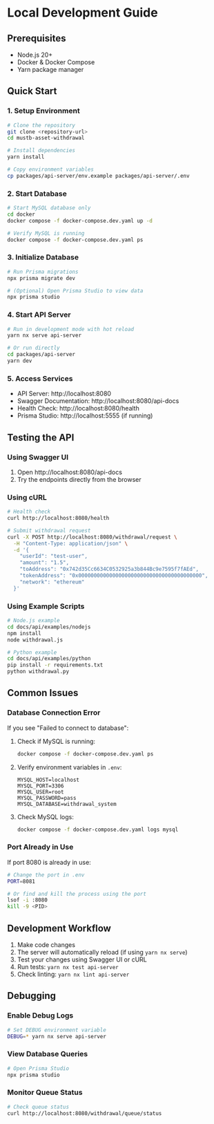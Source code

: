 # Local Development Guide

## Prerequisites

- Node.js 20+
- Docker & Docker Compose
- Yarn package manager

## Quick Start

### 1. Setup Environment

```bash
# Clone the repository
git clone <repository-url>
cd mustb-asset-withdrawal

# Install dependencies
yarn install

# Copy environment variables
cp packages/api-server/env.example packages/api-server/.env
```

### 2. Start Database

```bash
# Start MySQL database only
cd docker
docker compose -f docker-compose.dev.yaml up -d

# Verify MySQL is running
docker compose -f docker-compose.dev.yaml ps
```

### 3. Initialize Database

```bash
# Run Prisma migrations
npx prisma migrate dev

# (Optional) Open Prisma Studio to view data
npx prisma studio
```

### 4. Start API Server

```bash
# Run in development mode with hot reload
yarn nx serve api-server

# Or run directly
cd packages/api-server
yarn dev
```

### 5. Access Services

- API Server: http://localhost:8080
- Swagger Documentation: http://localhost:8080/api-docs
- Health Check: http://localhost:8080/health
- Prisma Studio: http://localhost:5555 (if running)

## Testing the API

### Using Swagger UI

1. Open http://localhost:8080/api-docs
2. Try the endpoints directly from the browser

### Using cURL

```bash
# Health check
curl http://localhost:8080/health

# Submit withdrawal request
curl -X POST http://localhost:8080/withdrawal/request \
  -H "Content-Type: application/json" \
  -d '{
    "userId": "test-user",
    "amount": "1.5",
    "toAddress": "0x742d35Cc6634C0532925a3b844Bc9e7595f7fAEd",
    "tokenAddress": "0x0000000000000000000000000000000000000000",
    "network": "ethereum"
  }'
```

### Using Example Scripts

```bash
# Node.js example
cd docs/api/examples/nodejs
npm install
node withdrawal.js

# Python example
cd docs/api/examples/python
pip install -r requirements.txt
python withdrawal.py
```

## Common Issues

### Database Connection Error

If you see "Failed to connect to database":

1. Check if MySQL is running:
   ```bash
   docker compose -f docker-compose.dev.yaml ps
   ```

2. Verify environment variables in `.env`:
   ```
   MYSQL_HOST=localhost
   MYSQL_PORT=3306
   MYSQL_USER=root
   MYSQL_PASSWORD=pass
   MYSQL_DATABASE=withdrawal_system
   ```

3. Check MySQL logs:
   ```bash
   docker compose -f docker-compose.dev.yaml logs mysql
   ```

### Port Already in Use

If port 8080 is already in use:

```bash
# Change the port in .env
PORT=8081

# Or find and kill the process using the port
lsof -i :8080
kill -9 <PID>
```

## Development Workflow

1. Make code changes
2. The server will automatically reload (if using `yarn nx serve`)
3. Test your changes using Swagger UI or cURL
4. Run tests: `yarn nx test api-server`
5. Check linting: `yarn nx lint api-server`

## Debugging

### Enable Debug Logs

```bash
# Set DEBUG environment variable
DEBUG=* yarn nx serve api-server
```

### View Database Queries

```bash
# Open Prisma Studio
npx prisma studio
```

### Monitor Queue Status

```bash
# Check queue status
curl http://localhost:8080/withdrawal/queue/status
```